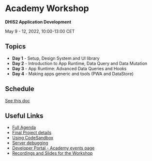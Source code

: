 # Academy Workshop

**DHIS2 Application Development**

May 9 - 12, 2022, 10:00-13:00 CET

## Topics

- **Day 1** - Setup, Design System and UI library
- **Day 2** - Introduction to App Runtime, Data Query and Data Mutation
- **Day 3** - App Runtime: Advanced Data Queries and Hooks
- **Day 4** - Making apps generic and tools (PWA and DataStore)

## Schedule

[See this doc](https://docs.google.com/document/d/1_XAxzC6xLBhbw80L869iQJ8Epj5fLI0m1dKSAK2CF78/edit?usp=sharing)

## Useful Links

- [Full Agenda](https://docs.google.com/document/d/1_XAxzC6xLBhbw80L869iQJ8Epj5fLI0m1dKSAK2CF78/edit?usp=sharing)
- [Final Project details](../projects/final-project/README.md)
- [Using CodeSandbox](../resources/CODESANDBOX.md)
- [Server debugging](../resources/DEBUG.md)
- [Developer Portal - Academy events page](https://developers.dhis2.org/events/developer-academy)
- [Recordings and Slides for the Workshop](https://developers.dhis2.org/events/developer-academy#web-app-track)